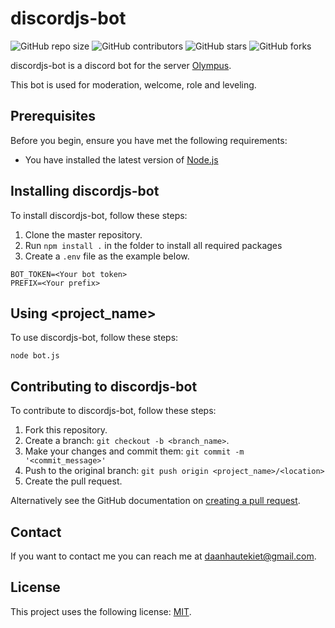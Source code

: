 # discordjs-bot

![GitHub repo size](https://img.shields.io/github/repo-size/Nohty/discordjs-bot)
![GitHub contributors](https://img.shields.io/github/contributors/Nohty/discordjs-bot)
![GitHub stars](https://img.shields.io/github/stars/Nohty/discordjs-bot?style=social)
![GitHub forks](https://img.shields.io/github/forks/Nohty/discordjs-bot?style=social)

discordjs-bot is a discord bot for the server [Olympus](https://discord.gg/EM3gKEM).

This bot is used for moderation, welcome, role and leveling.

## Prerequisites

Before you begin, ensure you have met the following requirements:
* You have installed the latest version of [Node.js](https://nodejs.org/en/)

## Installing discordjs-bot

To install discordjs-bot, follow these steps:
1. Clone the master repository.
2. Run `npm install .` in the folder to install all required packages
3. Create a `.env` file as the example below.
```
BOT_TOKEN=<Your bot token>
PREFIX=<Your prefix>
```
## Using <project_name>

To use discordjs-bot, follow these steps:

```
node bot.js
```

## Contributing to discordjs-bot

To contribute to discordjs-bot, follow these steps:

1. Fork this repository.
2. Create a branch: `git checkout -b <branch_name>`.
3. Make your changes and commit them: `git commit -m '<commit_message>'`
4. Push to the original branch: `git push origin <project_name>/<location>`
5. Create the pull request.

Alternatively see the GitHub documentation on [creating a pull request](https://help.github.com/en/github/collaborating-with-issues-and-pull-requests/creating-a-pull-request).

## Contact

If you want to contact me you can reach me at <daanhautekiet@gmail.com>.

## License

This project uses the following license: [MIT](https://github.com/Nohty/discordjs-bot/blob/master/LICENSE).